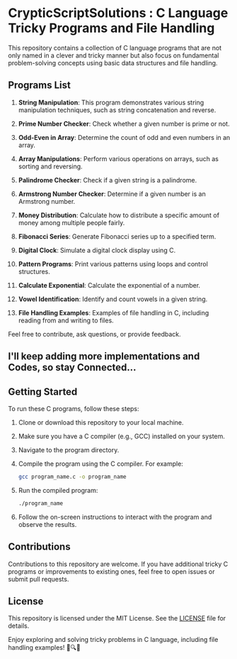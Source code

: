 # CrypticScriptSolutions : C Language Tricky Programs and File Handling

This repository contains a collection of C language programs that are not only named in a clever and tricky manner but also focus on fundamental problem-solving concepts using basic data structures and file handling.


## Programs List

1. **String Manipulation**: This program demonstrates various string manipulation techniques, such as string concatenation and reverse.

2. **Prime Number Checker**: Check whether a given number is prime or not.

3. **Odd-Even in Array**: Determine the count of odd and even numbers in an array.

4. **Array Manipulations**: Perform various operations on arrays, such as sorting and reversing.

5. **Palindrome Checker**: Check if a given string is a palindrome.

6. **Armstrong Number Checker**: Determine if a given number is an Armstrong number.

7. **Money Distribution**: Calculate how to distribute a specific amount of money among multiple people fairly.

8. **Fibonacci Series**: Generate Fibonacci series up to a specified term.

9. **Digital Clock**: Simulate a digital clock display using C.

10. **Pattern Programs**: Print various patterns using loops and control structures.

11. **Calculate Exponential**: Calculate the exponential of a number.

12. **Vowel Identification**: Identify and count vowels in a given string.

13. **File Handling Examples**: Examples of file handling in C, including reading from and writing to files.


Feel free to contribute, ask questions, or provide feedback. 

## I'll keep adding more implementations and Codes, so stay Connected... 


## Getting Started

To run these C programs, follow these steps:

1. Clone or download this repository to your local machine.

2. Make sure you have a C compiler (e.g., GCC) installed on your system.

3. Navigate to the program directory.

4. Compile the program using the C compiler. For example:

   ```bash
   gcc program_name.c -o program_name
   ```

5. Run the compiled program:

   ```bash
   ./program_name
   ```

6. Follow the on-screen instructions to interact with the program and observe the results.

## Contributions

Contributions to this repository are welcome. If you have additional tricky C programs or improvements to existing ones, feel free to open issues or submit pull requests.

## License

This repository is licensed under the MIT License. See the [LICENSE](LICENSE) file for details.

Enjoy exploring and solving tricky problems in C language, including file handling examples! 🚀🔍📂
